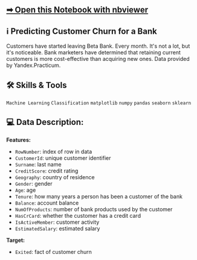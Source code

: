 ## [➡ Open this Notebook with nbviewer](https://nbviewer.org/github/vartemyev88/machine-learning/blob/main/projects/practicum-churn/churn.ipynb)

## ℹ Predicting Customer Churn for a Bank

Customers have started leaving Beta Bank. Every month. It's not a lot, but it's noticeable. Bank marketers have determined that retaining current customers is more cost-effective than acquiring new ones. Data provided by Yandex.Practicum.

## 🛠 Skills & Tools

`Machine Learning`
`Classification`
`matplotlib` `numpy` `pandas` `seaborn` `sklearn`

## 💻 Data Description:

**Features:**
-   `RowNumber`: index of row in data
-   `CustomerId`: unique customer identifier
-   `Surname`: last name
-   `CreditScore`: credit rating
-   `Geography`: country of residence
-   `Gender`: gender
-   `Age`: age
-   `Tenure`: how many years a person has been a customer of the bank
-   `Balance`: account balance
-   `NumOfProducts`: number of bank products used by the customer
-   `HasCrCard`: whether the customer has a credit card
-   `IsActiveMember`: customer activity
-   `EstimatedSalary`: estimated salary

**Target:**
-   `Exited`: fact of customer churn